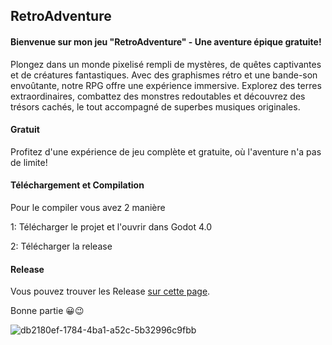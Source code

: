 ## RetroAdventure

#### Bienvenue sur mon jeu "RetroAdventure" - Une aventure épique gratuite!

Plongez dans un monde pixelisé rempli de mystères, de quêtes captivantes et de créatures fantastiques.
Avec des graphismes rétro et une bande-son envoûtante, notre RPG offre une expérience immersive.
Explorez des terres extraordinaires, combattez des monstres redoutables et découvrez des trésors cachés, le tout accompagné de superbes musiques originales.

#### Gratuit

Profitez d'une expérience de jeu complète et gratuite, où l'aventure n'a pas de limite!


#### Téléchargement et Compilation
Pour le compiler vous avez 2 manière

1: Télécharger le projet et l'ouvrir dans Godot 4.0

2: Télécharger la release

#### Release

Vous pouvez trouver les Release
[sur cette page](https://github.com/squach90/RetroAdventure/releases/tag/Release).

Bonne partie 😀😉

![db2180ef-1784-4ba1-a52c-5b32996c9fbb](https://github.com/squach90/RetroAdventure/assets/160175686/09290ee0-0af6-422a-b2a0-0c542004e23e)
